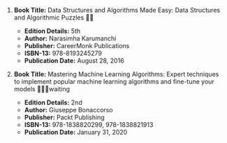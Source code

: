 1. **Book Title:** Data Structures and Algorithms Made Easy: Data Structures and Algorithmic Puzzles 📒🔐
   - **Edition Details:** 5th
   - **Author:** Narasimha Karumanchi
   - **Publisher:** CareerMonk Publications
   - **ISBN-13:** 978-8193245279
   - **Publication Date:** August 28, 2016

2. **Book Title:** Mastering Machine Learning Algorithms: Expert techniques to implement popular machine learning algorithms and fine-tune your models 📒🔐🚫waiting
   - **Edition Details:** 2nd
   - **Author:** Giuseppe Bonaccorso
   - **Publisher:** Packt Publishing
   - **ISBN-13:** 978-1838820299, 978-1838821913
   - **Publication Date:** January 31, 2020
